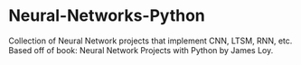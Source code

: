 # Neural-Networks-Python
Collection of Neural Network projects that implement CNN, LTSM, RNN, etc. 
Based off of book: Neural Network Projects with Python by James Loy. 
